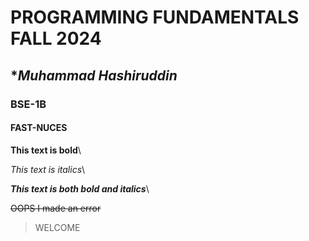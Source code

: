 # PROGRAMMING FUNDAMENTALS FALL 2024
## ****Muhammad Hashiruddin***
### BSE-1B
#### FAST-NUCES


**This text is bold**\

*This text is italics*\

 ***This text is both bold and italics***\
 
~~OOPS I made an error~~
> WELCOME
